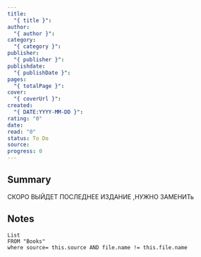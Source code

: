 ```yaml
---
title:
  "{ title }": 
author:
  "{ author }": 
category:
  "{ category }": 
publisher:
  "{ publisher }": 
publishdate:
  "{ publishDate }": 
pages:
  "{ totalPage }": 
cover:
  "{ coverUrl }": 
created:
  "{ DATE:YYYY-MM-DD }": 
rating: "0"
date: 
read: "0"
status: To Do
source: 
progress: 0
---
```

## Summary
СКОРО ВЫЙДЕТ ПОСЛЕДНЕЕ ИЗДАНИЕ ,НУЖНО ЗАМЕНИТь

## Notes
```dataview
List 
FROM "Books"
where source= this.source AND file.name != this.file.name
```